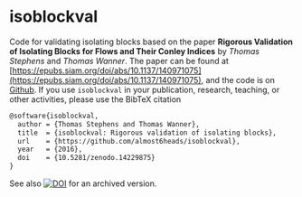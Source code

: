 # isoblockval
Code for validating isolating blocks based on the paper
**Rigorous Validation of Isolating Blocks for Flows and Their Conley Indices**
by *Thomas Stephens* and *Thomas Wanner*. The paper can be found at
[https://epubs.siam.org/doi/abs/10.1137/140971075](https://epubs.siam.org/doi/abs/10.1137/140971075),
and the code is on
[Github](https://github.com/almost6heads/isoblockval).
If you use `isoblockval` in your publication, research, teaching, or other
activities, please use the BibTeX citation

```latex
@software{isoblockval,
  author = {Thomas Stephens and Thomas Wanner},
  title  = {isoblockval: Rigorous validation of isolating blocks},
  url    = {https://github.com/almost6heads/isoblockval},
  year   = {2016},
  doi    = {10.5281/zenodo.14229875}
}
```

See also
[![DOI](https://zenodo.org/badge/634563323.svg)](https://doi.org/10.5281/zenodo.14229875)
for an archived version.

